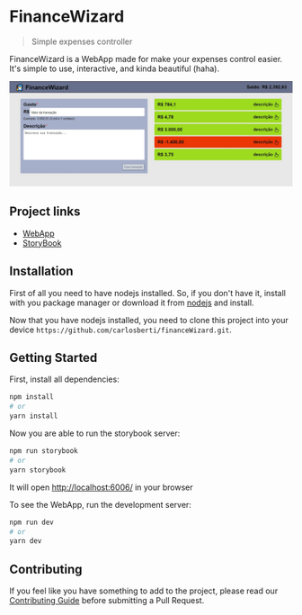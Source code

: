 # FinanceWizard

> Simple expenses controller

FinanceWizard is a WebApp made for make your expenses control easier. It's simple to use, interactive, and kinda beautiful (haha).

![](financeWizard.jpg)

## Project links

- [WebApp](https://finance-wizard.vercel.app/)
- [StoryBook](https://carlosberti.github.io/?path=/docs/header--default)

## Installation

First of all you need to have nodejs installed. So, if you don't have it, install with you package manager or download it from [nodejs](https://nodejs.org/en/) and install.

Now that you have nodejs installed, you need to clone this project into your device `https://github.com/carlosberti/financeWizard.git`.

## Getting Started

First, install all dependencies:

```bash
npm install
# or
yarn install
```

Now you are able to run the storybook server:

```bash
npm run storybook
# or
yarn storybook
```

It will open [http://localhost:6006/](http://localhost:6006/) in your browser

To see the WebApp, run the development server:

```bash
npm run dev
# or
yarn dev
```

## Contributing

If you feel like you have something to add to the project, please read our [Contributing Guide](CONTRIBUTING.md) before submitting a Pull Request.
